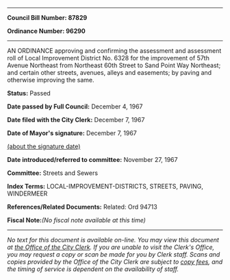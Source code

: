 

********

**Council Bill Number: 87829**
   
**Ordinance Number: 96290**
********

 AN ORDINANCE approving and confirming the assessment and assessment roll of Local Improvement District No. 6328 for the improvement of 57th Avenue Northeast from Northeast 60th Street to Sand Point Way Northeast; and certain other streets, avenues, alleys and easements; by paving and otherwise improving the same.

**Status:** Passed
   
**Date passed by Full Council:** December 4, 1967
   
**Date filed with the City Clerk:** December 7, 1967
   
**Date of Mayor's signature:** December 7, 1967
   
[(about the signature date)](/~public/approvaldate.htm)
   
   
   
**Date introduced/referred to committee:** November 27, 1967
   
**Committee:** Streets and Sewers
   
   
**Index Terms:** LOCAL-IMPROVEMENT-DISTRICTS, STREETS, PAVING, WINDERMEER

**References/Related Documents:** Related: Ord 94713

**Fiscal Note:**_(No fiscal note available at this time)_
********

_No text for this document is available on-line. You may view this document at [the Office of the City Clerk](http://www.seattle.gov/leg/clerk/contactUs.htm). If you are unable to visit the Clerk's Office, you may request a copy or scan be made for you by Clerk staff. Scans and copies provided by the Office of the City Clerk are subject to [copy fees](http://clerk.seattle.gov/~public/clerkfees.htm), and the timing of service is dependent on the availability of staff._

